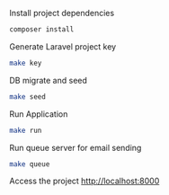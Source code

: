 Install project dependencies

```sh
composer install
```

Generate Laravel project key

```sh
make key
```

DB migrate and seed

```sh
make seed
```

Run Application

```sh
make run
```

Run queue server for email sending

```sh
make queue
```

Access the project
[http://localhost:8000](http://localhost:8000)
